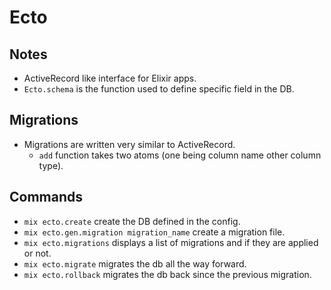 # Ecto

## Notes

* ActiveRecord like interface for Elixir apps.
* `Ecto.schema` is the function used to define specific field in the DB.

## Migrations

* Migrations are written very similar to ActiveRecord.
  * `add` function takes two atoms (one being column name other column type).

## Commands

* `mix ecto.create` create the DB defined in the config.
* `mix ecto.gen.migration migration_name` create a migration file.
* `mix ecto.migrations` displays a list of migrations and if they are applied or not.
* `mix ecto.migrate` migrates the db all the way forward.
* `mix ecto.rollback` migrates the db back since the previous migration.

